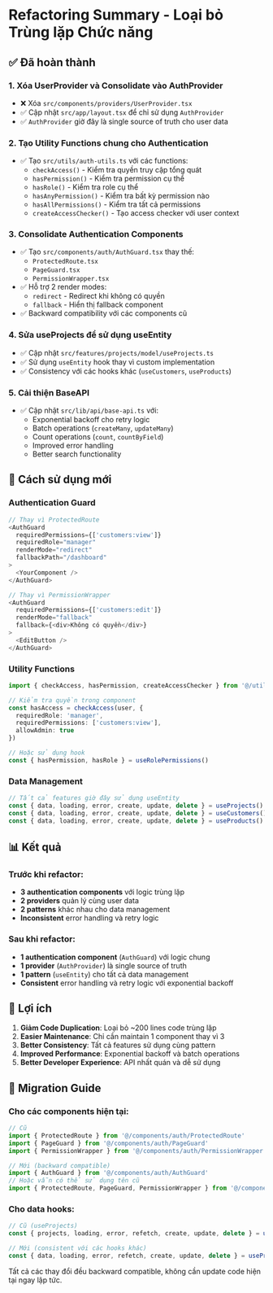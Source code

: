 # Refactoring Summary - Loại bỏ Trùng lặp Chức năng

## ✅ Đã hoàn thành

### 1. **Xóa UserProvider và Consolidate vào AuthProvider**
- ❌ Xóa `src/components/providers/UserProvider.tsx`
- ✅ Cập nhật `src/app/layout.tsx` để chỉ sử dụng `AuthProvider`
- ✅ `AuthProvider` giờ đây là single source of truth cho user data

### 2. **Tạo Utility Functions chung cho Authentication**
- ✅ Tạo `src/utils/auth-utils.ts` với các functions:
  - `checkAccess()` - Kiểm tra quyền truy cập tổng quát
  - `hasPermission()` - Kiểm tra permission cụ thể
  - `hasRole()` - Kiểm tra role cụ thể
  - `hasAnyPermission()` - Kiểm tra bất kỳ permission nào
  - `hasAllPermissions()` - Kiểm tra tất cả permissions
  - `createAccessChecker()` - Tạo access checker với user context

### 3. **Consolidate Authentication Components**
- ✅ Tạo `src/components/auth/AuthGuard.tsx` thay thế:
  - `ProtectedRoute.tsx`
  - `PageGuard.tsx` 
  - `PermissionWrapper.tsx`
- ✅ Hỗ trợ 2 render modes:
  - `redirect` - Redirect khi không có quyền
  - `fallback` - Hiển thị fallback component
- ✅ Backward compatibility với các components cũ

### 4. **Sửa useProjects để sử dụng useEntity**
- ✅ Cập nhật `src/features/projects/model/useProjects.ts`
- ✅ Sử dụng `useEntity` hook thay vì custom implementation
- ✅ Consistency với các hooks khác (`useCustomers`, `useProducts`)

### 5. **Cải thiện BaseAPI**
- ✅ Cập nhật `src/lib/api/base-api.ts` với:
  - Exponential backoff cho retry logic
  - Batch operations (`createMany`, `updateMany`)
  - Count operations (`count`, `countByField`)
  - Improved error handling
  - Better search functionality

## 🔄 Cách sử dụng mới

### Authentication Guard
```typescript
// Thay vì ProtectedRoute
<AuthGuard 
  requiredPermissions={['customers:view']}
  requiredRole="manager"
  renderMode="redirect"
  fallbackPath="/dashboard"
>
  <YourComponent />
</AuthGuard>

// Thay vì PermissionWrapper
<AuthGuard 
  requiredPermissions={['customers:edit']}
  renderMode="fallback"
  fallback={<div>Không có quyền</div>}
>
  <EditButton />
</AuthGuard>
```

### Utility Functions
```typescript
import { checkAccess, hasPermission, createAccessChecker } from '@/utils/auth-utils'

// Kiểm tra quyền trong component
const hasAccess = checkAccess(user, {
  requiredRole: 'manager',
  requiredPermissions: ['customers:view'],
  allowAdmin: true
})

// Hoặc sử dụng hook
const { hasPermission, hasRole } = useRolePermissions()
```

### Data Management
```typescript
// Tất cả features giờ đây sử dụng useEntity
const { data, loading, error, create, update, delete } = useProjects()
const { data, loading, error, create, update, delete } = useCustomers()
const { data, loading, error, create, update, delete } = useProducts()
```

## 📊 Kết quả

### Trước khi refactor:
- **3 authentication components** với logic trùng lặp
- **2 providers** quản lý cùng user data
- **2 patterns** khác nhau cho data management
- **Inconsistent** error handling và retry logic

### Sau khi refactor:
- **1 authentication component** (`AuthGuard`) với logic chung
- **1 provider** (`AuthProvider`) là single source of truth
- **1 pattern** (`useEntity`) cho tất cả data management
- **Consistent** error handling và retry logic với exponential backoff

## 🎯 Lợi ích

1. **Giảm Code Duplication**: Loại bỏ ~200 lines code trùng lặp
2. **Easier Maintenance**: Chỉ cần maintain 1 component thay vì 3
3. **Better Consistency**: Tất cả features sử dụng cùng pattern
4. **Improved Performance**: Exponential backoff và batch operations
5. **Better Developer Experience**: API nhất quán và dễ sử dụng

## 🔄 Migration Guide

### Cho các components hiện tại:
```typescript
// Cũ
import { ProtectedRoute } from '@/components/auth/ProtectedRoute'
import { PageGuard } from '@/components/auth/PageGuard'
import { PermissionWrapper } from '@/components/auth/PermissionWrapper'

// Mới (backward compatible)
import { AuthGuard } from '@/components/auth/AuthGuard'
// Hoặc vẫn có thể sử dụng tên cũ
import { ProtectedRoute, PageGuard, PermissionWrapper } from '@/components/auth'
```

### Cho data hooks:
```typescript
// Cũ (useProjects)
const { projects, loading, error, refetch, create, update, delete } = useProjects()

// Mới (consistent với các hooks khác)
const { data, loading, error, refetch, create, update, delete } = useProjects()
```

Tất cả các thay đổi đều backward compatible, không cần update code hiện tại ngay lập tức.
